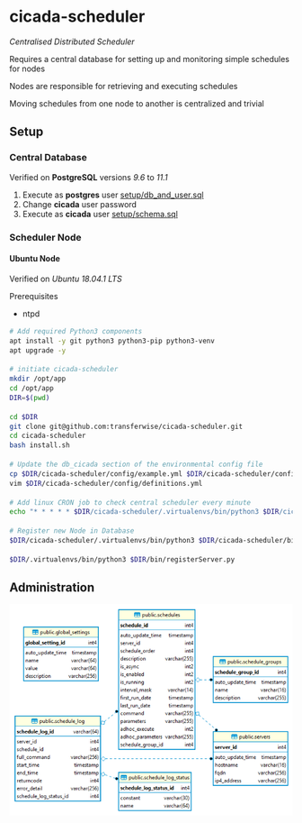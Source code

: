 # cicada-scheduler
*Centralised Distributed Scheduler*

Requires a central database for setting up and monitoring simple schedules for nodes

Nodes are responsible for retrieving and executing schedules

Moving schedules from one node to another is centralized and trivial

## Setup

### Central Database

Verified on **PostgreSQL** versions *9.6* to *11.1*

1. Execute as **postgres** user [setup/db_and_user.sql](setup/db_and_user.sql)
2. Change **cicada** user password
3. Execute as **cicada** user [setup/schema.sql](setup/schema.sql)



### Scheduler Node

#### Ubuntu Node

Verified on *Ubuntu 18.04.1 LTS*

Prerequisites

- ntpd

```bash
# Add required Python3 components
apt install -y git python3 python3-pip python3-venv
apt upgrade -y

# initiate cicada-scheduler
mkdir /opt/app
cd /opt/app
DIR=$(pwd)

cd $DIR
git clone git@github.com:transferwise/cicada-scheduler.git
cd cicada-scheduler
bash install.sh

# Update the db_cicada section of the environmental config file
cp $DIR/cicada-scheduler/config/example.yml $DIR/cicada-scheduler/config/definitions.yml
vim $DIR/cicada-scheduler/config/definitions.yml

# Add linux CRON job to check central scheduler every minute
echo "* * * * * $DIR/cicada-scheduler/.virtualenvs/bin/python3 $DIR/cicada-scheduler/bin/findSchedules.py" | crontab

# Register new Node in Database
$DIR/cicada-scheduler/.virtualenvs/bin/python3 $DIR/cicada-scheduler/bin/registerServer.py

$DIR/.virtualenvs/bin/python3 $DIR/bin/registerServer.py
```

## Administration

![erd](/docs/erd.png)
